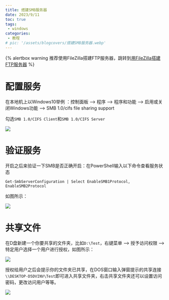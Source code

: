 ```yaml
---
title: 搭建SMB服务器
date: 2023/9/11
toc: true
tags:
 - windows
categories:
 - 教程
# pic: '/assets/blogcovers/搭建SMB服务器.webp'
---
```


{% alertbox warning
推荐使用FileZilla搭建FTP服务器，跳转到[用FileZilla搭建FTP服务器](/2023/用FileZilla搭建FTP服务器/index.html)
%}

# 配置服务
在本地机上以Windows10举例 ：控制面板 --> 程序 --> 程序和功能 --> 启用或关闭Windows功能 --> SMB 1.0/cifs file sharing support

勾选`SMB 1.0/CIFS Client`和`SMB 1.0/CIFS Server`

![](/assets/blogimages/2023/%E6%90%AD%E5%BB%BASMB%E6%9C%8D%E5%8A%A1%E5%99%A8/1694398008085.png)  


# 验证服务
开启之后来验证一下SMB是否正确开启：在PowerShell输入以下命令查看服务状态
```
Get-SmbServerConfiguration | Select EnableSMB1Protocol, EnableSMB2Protocol
```
如图所示：

![](/assets/blogimages/2023/%E6%90%AD%E5%BB%BASMB%E6%9C%8D%E5%8A%A1%E5%99%A8/1694398014789.png)  


# 共享文件
在D盘新建一个你要共享的文件夹，比如`D:\Test`，右键菜单 --> 授予访问权限 --> 特定用户选择一个用户进行授权，如图所示：

![](/assets/blogimages/2023/%E6%90%AD%E5%BB%BASMB%E6%9C%8D%E5%8A%A1%E5%99%A8/1694398028912.png)  


授权给用户之后会提示你的文件夹已共享，在DOS窗口输入弹窗提示的共享连接`\\DESKTOP-D5DVINV\Test`即可进入共享文件夹，右击共享文件夹还可以设置访问密码，更改访问用户等等。

![](/assets/blogimages/2023/%E6%90%AD%E5%BB%BASMB%E6%9C%8D%E5%8A%A1%E5%99%A8/1694398035255.png)  


